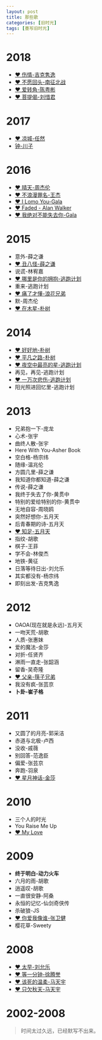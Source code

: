 ```yaml
---
layout: post
title: 那些歌
categories: [旧时光]
tags: [墨写旧时光]
---
```


# 2018

- [❤ 伤情-吉克隽逸](http://music.163.com/#/song?id=554245917)
- [❤ 不愿回头-南征北战](http://music.163.com/#/song?id=409302163)
- [❤ 爱转角-陈粤彬](http://music.163.com/#/program?id=1366966976)
- [❤ 菩提偈-刘惜君](http://music.163.com/#/song?id=542058452)

# 2017
- [❤ 凉城-任然](http://music.163.com/#/song?id=442314991)
- [钟-川子](http://music.163.com/#/song?id=67296)



# 2016
- [❤ 晴天-周杰伦](http://music.163.com/#/song?id=186016)
- [❤ 不浪漫罪名-王杰](http://music.163.com/#/song?id=156846)
- [❤ I Lomo You-Gala](http://music.163.com/#/m/song?id=28815416&userid=2539497)
- [❤ Faded - Alan Walker](http://music.163.com/#/song?id=36990266)
- [❤ 我绝对不能失去你-Gala](http://music.163.com/#/song?id=29535690)

# 2015

- 意外-薛之谦
- [❤ 丑八怪-薛之谦](http://music.163.com/#/m/song?id=27808044)
- 说谎-林宥嘉
- [❤ 哪里是你的拥抱-逃跑计划](http://music.163.com/#/m/song?id=25706283)
- 重来-逃跑计划
- [❤ 痛了才懂-浪花兄弟](http://music.163.com/#/m/song?id=5234586)
- 默-周杰伦
- [❤ 在木星-朴树](http://music.163.com/#/m/song?id=33419478)

# 2014
- [❤ 好好地-朴树](http://music.163.com/#/song?id=35345951)
- [❤ 平凡之路-朴树](http://music.163.com/#/song?id=29750099)
- [❤ 夜空中最亮的星-逃跑计划](http://music.163.com/#/m/song?id=25706282)
- 再见，再见-逃跑计划
- [❤ 一万次悲伤-逃跑计划](http://music.163.com/#/song?id=25706279)
- 阳光照进回忆里-逃跑计划

# 2013

- 兄弟抱一下-庞龙
- 心术-张宇
- 曲终人散-张宇
- Here With You-Asher Book
- 空白格-杨宗纬
- 随缘-温兆伦
- 方圆几里-薛之谦
- 我知道你都知道-薛之谦
- 传说-薛之谦
- 我终于失去了你-黄贯中
- 特别的爱给特别的你-黄贯中
- 无地自容-周晓鸥
- 突然好想你-五月天
- 后青春期的诗-五月天
- [❤ 知足-五月天](http://music.163.com/#/m/song?id=385965)
- 指纹-胡歌
- 棋子-王菲
- 学不会-林俊杰
- 地铁-黄征
- 日落等待日出-刘允乐
- 其实都没有-杨宗纬
- 即刻出发-吉克隽逸

# 2012

- OAOA(现在就是永远)-五月天
- 一吻天荒-胡歌
- 人质-张惠妹
- 爱的魔法-金莎
- 对折-任贤齐
- 淋雨一直走-张韶涵
- 留香-吴奇隆
- [❤ 父亲-筷子兄弟](http://music.163.com/#/m/song?id=362996)
- 我没有疯-张芸京
- **卜卦-崔子格**

# 2011

- 又圆了的月亮-郭采洁
- 赤道与北极-卢西
- 没收-戚薇
- 别回答-范逸臣
- 偏爱-张芸京
- 奔跑-羽泉
- [❤ 星月神话-金莎](http://music.163.com/#/m/song?id=247512)

# 2010

- 三个人的时光
- You Raise Me Up
- [❤ My Love](http://music.163.com/#/m/song?id=2081057)

# 2009

- **终于明白-动力火车**
- 六月的雨-胡歌
- 逍遥叹-胡歌
- 一直很安静-阿桑
- 永恒的记忆-仙剑奇侠传
- 杀破狼-JS
- [❤ 你爱我像谁-张卫健](http://music.163.com/#/m/song?id=189477)
- 樱花草-Sweety

# 2008

- [❤ 太早-刘允乐](http://music.163.com/#/m/song?id=126946)
- [❤ 等一分钟-徐腾誉](http://music.163.com/#/m/song?id=169741)
- [❤ 该死的温柔-马天宇](http://music.163.com/#/m/song?id=135394)
- [❤ 只欠秋天-马天宇](http://music.163.com/#/m/song?id=135397)



# 2002-2008

> 时间太过久远，已经默写不出来。

